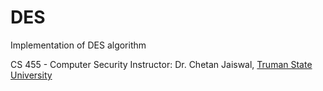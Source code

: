 # DES
Implementation of DES algorithm

CS 455 - Computer Security
Instructor: Dr. Chetan Jaiswal, [Truman State University](http://www.truman.edu)

